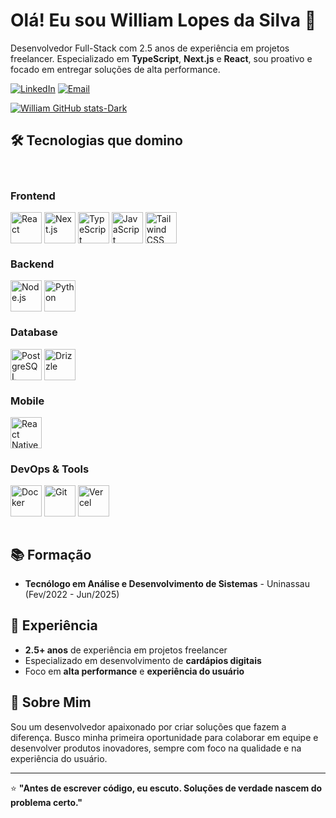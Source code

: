 # Olá! Eu sou William Lopes da Silva 👋

Desenvolvedor Full-Stack com 2.5 anos de experiência em projetos freelancer. Especializado em **TypeScript**, **Next.js** e **React**, sou proativo e focado em entregar soluções de alta performance.

[![LinkedIn](https://img.shields.io/badge/William_Lopes-0077B5?style=for-the-badge&logo=linkedin&logoColor=white)](https://www.linkedin.com/in/william-lopes-5537792a1/)
[![Email](https://img.shields.io/badge/williamlp.dev@gmail.com-D14836?style=for-the-badge&logo=gmail&logoColor=white)](mailto:williamlp.dev@gmail.com)

[![William GitHub stats-Dark](https://github-readme-stats.vercel.app/api?username=Williamlp-dev&show_icons=true&theme=dark&include_all_commits=true&count_private=true&hide_border=true&token=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#gh-dark-mode-only)](https://github.com/anuraghazra/github-readme-stats#gh-dark-mode-only)
## 🛠️ Tecnologias que domino

<div style="display: inline_block;"><br/>

### Frontend
<img align="center" alt="React" style="height:50px; width:50px;" src="https://cdn.jsdelivr.net/gh/devicons/devicon@latest/icons/react/react-original.svg">
<img align="center" alt="Next.js" style="height:50px; width:50px;" src="https://cdn.jsdelivr.net/gh/devicons/devicon@latest/icons/nextjs/nextjs-original.svg">
<img align="center" alt="TypeScript" style="height:50px; width:50px;" src="https://cdn.jsdelivr.net/gh/devicons/devicon@latest/icons/typescript/typescript-original.svg">
<img align="center" alt="JavaScript" style="height:50px; width:50px;" src="https://cdn.jsdelivr.net/gh/devicons/devicon@latest/icons/javascript/javascript-original.svg">
<img align="center" alt="Tailwind CSS" style="height:50px; width:50px;" src="https://cdn.jsdelivr.net/gh/devicons/devicon@latest/icons/tailwindcss/tailwindcss-original.svg">

### Backend
<img align="center" alt="Node.js" style="height:50px; width:50px;" src="https://cdn.jsdelivr.net/gh/devicons/devicon@latest/icons/nodejs/nodejs-original.svg">
<img align="center" alt="Python" style="height:50px; width:50px;" src="https://cdn.jsdelivr.net/gh/devicons/devicon@latest/icons/python/python-original.svg">

### Database
<img align="center" alt="PostgreSQL" style="height:50px; width:50px;" src="https://cdn.jsdelivr.net/gh/devicons/devicon@latest/icons/postgresql/postgresql-original.svg">
<img align="center" alt="Drizzle" style="height:50px; width:50px;" src="https://raw.githubusercontent.com/oven-sh/bun/main/docs/public/logo.svg">

### Mobile
<img align="center" alt="React Native" style="height:50px; width:50px;" src="https://cdn.jsdelivr.net/gh/devicons/devicon@latest/icons/react/react-original.svg">

### DevOps & Tools
<img align="center" alt="Docker" style="height:50px; width:50px;" src="https://cdn.jsdelivr.net/gh/devicons/devicon@latest/icons/docker/docker-original.svg">
<img align="center" alt="Git" style="height:50px; width:50px;" src="https://cdn.jsdelivr.net/gh/devicons/devicon@latest/icons/git/git-original.svg">
<img align="center" alt="Vercel" style="height:50px; width:50px;" src="https://cdn.jsdelivr.net/gh/devicons/devicon@latest/icons/vercel/vercel-original.svg">

</div><br/>

## 📚 Formação

- **Tecnólogo em Análise e Desenvolvimento de Sistemas** - Uninassau (Fev/2022 - Jun/2025)

## 💼 Experiência

- **2.5+ anos** de experiência em projetos freelancer
- Especializado em desenvolvimento de **cardápios digitais**
- Foco em **alta performance** e **experiência do usuário**

## 🌟 Sobre Mim

Sou um desenvolvedor apaixonado por criar soluções que fazem a diferença. Busco minha primeira oportunidade para colaborar em equipe e desenvolver produtos inovadores, sempre com foco na qualidade e na experiência do usuário.

---

⭐ **"Antes de escrever código, eu escuto. Soluções de verdade nascem do problema certo."**
